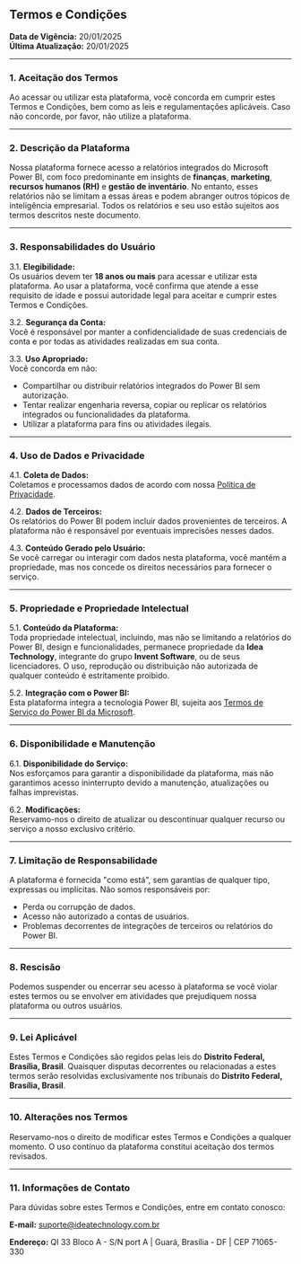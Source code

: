 ## **Termos e Condições**

**Data de Vigência:** 20/01/2025  
**Última Atualização:** 20/01/2025

---

### **1. Aceitação dos Termos**  
Ao acessar ou utilizar esta plataforma, você concorda em cumprir estes Termos e Condições, bem como as leis e regulamentações aplicáveis. Caso não concorde, por favor, não utilize a plataforma.

---

### **2. Descrição da Plataforma**  
Nossa plataforma fornece acesso a relatórios integrados do Microsoft Power BI, com foco predominante em insights de **finanças**, **marketing**, **recursos humanos (RH)** e **gestão de inventário**. No entanto, esses relatórios não se limitam a essas áreas e podem abranger outros tópicos de inteligência empresarial. Todos os relatórios e seu uso estão sujeitos aos termos descritos neste documento.  

---

### **3. Responsabilidades do Usuário**  
3.1. **Elegibilidade:**  
Os usuários devem ter **18 anos ou mais** para acessar e utilizar esta plataforma. Ao usar a plataforma, você confirma que atende a esse requisito de idade e possui autoridade legal para aceitar e cumprir estes Termos e Condições.  

3.2. **Segurança da Conta:**  
Você é responsável por manter a confidencialidade de suas credenciais de conta e por todas as atividades realizadas em sua conta.  

3.3. **Uso Apropriado:**  
Você concorda em não:  
- Compartilhar ou distribuir relatórios integrados do Power BI sem autorização.  
- Tentar realizar engenharia reversa, copiar ou replicar os relatórios integrados ou funcionalidades da plataforma.  
- Utilizar a plataforma para fins ou atividades ilegais.  

---

### **4. Uso de Dados e Privacidade**  
4.1. **Coleta de Dados:**  
Coletamos e processamos dados de acordo com nossa [Política de Privacidade](https://github.com/IDEA-TECHNOLOGY-IT/docs-idea/edit/main/docs/privacy_policy/pp_pt_BR.md).  

4.2. **Dados de Terceiros:**  
Os relatórios do Power BI podem incluir dados provenientes de terceiros. A plataforma não é responsável por eventuais imprecisões nesses dados.  

4.3. **Conteúdo Gerado pelo Usuário:**  
Se você carregar ou interagir com dados nesta plataforma, você mantém a propriedade, mas nos concede os direitos necessários para fornecer o serviço.  

---

### **5. Propriedade e Propriedade Intelectual**  
5.1. **Conteúdo da Plataforma:**  
Toda propriedade intelectual, incluindo, mas não se limitando a relatórios do Power BI, design e funcionalidades, permanece propriedade da **Idea Technology**, integrante do grupo **Invent Software**, ou de seus licenciadores. O uso, reprodução ou distribuição não autorizada de qualquer conteúdo é estritamente proibido.  

5.2. **Integração com o Power BI:**  
Esta plataforma integra a tecnologia Power BI, sujeita aos [Termos de Serviço do Power BI da Microsoft](https://www.microsoft.com/en-us/legal/terms-of-use).  

---

### **6. Disponibilidade e Manutenção**  
6.1. **Disponibilidade do Serviço:**  
Nos esforçamos para garantir a disponibilidade da plataforma, mas não garantimos acesso ininterrupto devido a manutenção, atualizações ou falhas imprevistas.  

6.2. **Modificações:**  
Reservamo-nos o direito de atualizar ou descontinuar qualquer recurso ou serviço a nosso exclusivo critério.  

---

### **7. Limitação de Responsabilidade**  
A plataforma é fornecida "como está", sem garantias de qualquer tipo, expressas ou implícitas. Não somos responsáveis por:  
- Perda ou corrupção de dados.  
- Acesso não autorizado a contas de usuários.  
- Problemas decorrentes de integrações de terceiros ou relatórios do Power BI.  

---

### **8. Rescisão**  
Podemos suspender ou encerrar seu acesso à plataforma se você violar estes termos ou se envolver em atividades que prejudiquem nossa plataforma ou outros usuários.  

---

### **9. Lei Aplicável**  
Estes Termos e Condições são regidos pelas leis do **Distrito Federal, Brasília, Brasil**. Quaisquer disputas decorrentes ou relacionadas a estes termos serão resolvidas exclusivamente nos tribunais do **Distrito Federal, Brasília, Brasil**.  

---

### **10. Alterações nos Termos**  
Reservamo-nos o direito de modificar estes Termos e Condições a qualquer momento. O uso contínuo da plataforma constitui aceitação dos termos revisados.  

---

### **11. Informações de Contato**  
Para dúvidas sobre estes Termos e Condições, entre em contato conosco:  

**E-mail:** suporte@ideatechnology.com.br  

**Endereço:** QI 33 Bloco A - S/N port A | Guará, Brasília - DF | CEP 71065-330  

